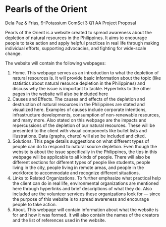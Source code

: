# Pearls of the Orient
Dela Paz & Frias, 9-Potassium
ComSci 3 Q1 AA Project Proposal

Pearls of the Orient is a website created to spread awareness about the depletion of natural resources in the Philippines. It aims to encourage people to take action and apply helpful practices in real life through making individual efforts, supporting advocacies, and fighting for wide-scale change. 

The website will contain the following webpages:
1. Home. This webpage serves as an introduction to what the depletion of natural resources is. It will provide basic information about the topic (like statistics about natural resource depletion in the Philippines) and discuss why the issue is important to tackle. Hyperlinks to the other pages in the website will also be included here
2. Causes and Effects. The causes and effects of the depletion and destruction of natural resources in the Philippines are stated and visualized here. Examples of causes include corporate intentions, infrastructure developments, consumption of non-renewable resources, and many more. Also stated on this webpage are the impacts and repercussions of the depletion of our natural resources. These will be presented to the client with visual components like bullet lists and illustrations. Data (graphs, charts) will also be included and cited. 
3. Solutions. This page details suggestions on what different types of people can do to respond to natural source depletion. Even though the website is about the issue specifically in the Philippines, the tips in this webpage will be applicable to all kinds of people. There will also be different sections for different types of people like students, people living in the city, people living in remote areas, and people in the workforce to accommodate and recognize different situations.
4. Links to Related Organizations. To further emphasize what practical help the client can do in real life, environmental organizations are mentioned here through hyperlinks and brief descriptions of what they do. Also included are the volunteer services these organizations look for — since the purpose of this website is to spread awareness and encourage people to take action.
5. About. This webpage will contain information about what the website is for and how it was formed. It will also contain the names of the creators and the list of references used in the website.

